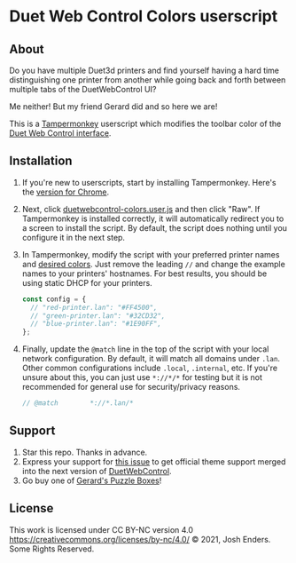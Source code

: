 # Duet Web Control Colors userscript

## About

Do you have multiple Duet3d printers and find yourself having a hard time distinguishing one printer from another while going back and forth between multiple tabs of the DuetWebControl UI?

Me neither! But my friend Gerard did and so here we are!

This is a [Tampermonkey](https://www.tampermonkey.net) userscript which modifies the toolbar color of the [Duet Web Control interface](https://github.com/Duet3D/DuetWebControl).

## Installation

1. If you're new to userscripts, start by installing Tampermonkey. Here's the [version for Chrome](https://chrome.google.com/webstore/detail/tampermonkey/dhdgffkkebhmkfjojejmpbldmpobfkfo?hl=en).

2. Next, click [duetwebcontrol-colors.user.js](duetwebcontrol-colors.user.js) and then click "Raw". If Tampermonkey is installed correctly, it will automatically redirect you to a screen to install the script. By default, the script does nothing until you configure it in the next step.

3. In Tampermonkey, modify the script with your preferred printer names and [desired colors](https://htmlcolorcodes.com). Just remove the leading `//` and change the example names to your printers' hostnames. For best results, you should be using static DHCP for your printers.

   ```javascript
   const config = {
     // "red-printer.lan": "#FF4500",
     // "green-printer.lan": "#32CD32",
     // "blue-printer.lan": "#1E90FF",
   };
   ```

4. Finally, update the `@match` line in the top of the script with your local network configuration. By default, it will match all domains under `.lan`. Other common configurations include `.local`, `.internal`, etc. If you're unsure about this, you can just use `*://*/*` for testing but it is not recommended for general use for security/privacy reasons.

   ```javascript
   // @match        *://*.lan/*
   ```

## Support

1. Star this repo. Thanks in advance.
2. Express your support for [this issue](https://github.com/Duet3D/DuetWebControl/issues/322) to get official theme support merged into the next version of [DuetWebControl](https://github.com/Duet3D/DuetWebControl).
3. Go buy one of [Gerard's Puzzle Boxes](https://bayoupuzzles.com)!

## License

This work is licensed under CC BY-NC version 4.0 https://creativecommons.org/licenses/by-nc/4.0/
© 2021, Josh Enders. Some Rights Reserved.
